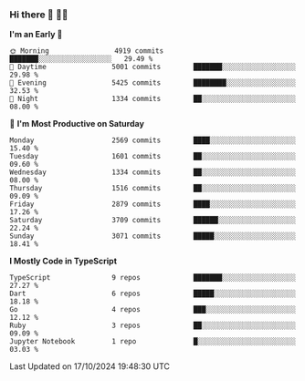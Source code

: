 ### Hi there 👋 🧑‍💻



<!--START_SECTION:waka-->
**I'm an Early 🐤** 

```text
🌞 Morning                4919 commits        ███████░░░░░░░░░░░░░░░░░░   29.49 % 
🌆 Daytime                5001 commits        ███████░░░░░░░░░░░░░░░░░░   29.98 % 
🌃 Evening                5425 commits        ████████░░░░░░░░░░░░░░░░░   32.53 % 
🌙 Night                  1334 commits        ██░░░░░░░░░░░░░░░░░░░░░░░   08.00 % 
```
📅 **I'm Most Productive on Saturday** 

```text
Monday                   2569 commits        ████░░░░░░░░░░░░░░░░░░░░░   15.40 % 
Tuesday                  1601 commits        ██░░░░░░░░░░░░░░░░░░░░░░░   09.60 % 
Wednesday                1334 commits        ██░░░░░░░░░░░░░░░░░░░░░░░   08.00 % 
Thursday                 1516 commits        ██░░░░░░░░░░░░░░░░░░░░░░░   09.09 % 
Friday                   2879 commits        ████░░░░░░░░░░░░░░░░░░░░░   17.26 % 
Saturday                 3709 commits        ██████░░░░░░░░░░░░░░░░░░░   22.24 % 
Sunday                   3071 commits        █████░░░░░░░░░░░░░░░░░░░░   18.41 % 
```


**I Mostly Code in TypeScript** 

```text
TypeScript               9 repos             ███████░░░░░░░░░░░░░░░░░░   27.27 % 
Dart                     6 repos             █████░░░░░░░░░░░░░░░░░░░░   18.18 % 
Go                       4 repos             ███░░░░░░░░░░░░░░░░░░░░░░   12.12 % 
Ruby                     3 repos             ██░░░░░░░░░░░░░░░░░░░░░░░   09.09 % 
Jupyter Notebook         1 repo              █░░░░░░░░░░░░░░░░░░░░░░░░   03.03 % 
```




 Last Updated on 17/10/2024 19:48:30 UTC
<!--END_SECTION:waka-->


